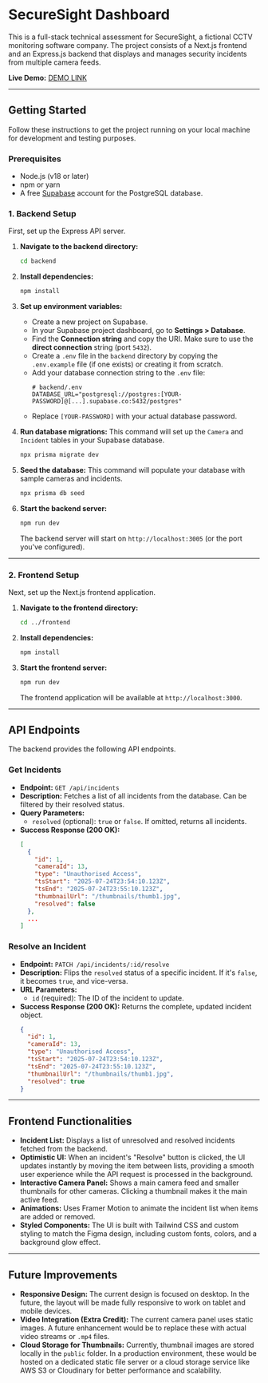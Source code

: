 # SecureSight Dashboard

This is a full-stack technical assessment for SecureSight, a fictional CCTV monitoring software company. The project consists of a Next.js frontend and an Express.js backend that displays and manages security incidents from multiple camera feeds.

**Live Demo:** [DEMO LINK](https://secure-sight-instinctive-studio-ass.vercel.app/)

---

## Getting Started

Follow these instructions to get the project running on your local machine for development and testing purposes.

### Prerequisites

- Node.js (v18 or later)
- npm or yarn
- A free [Supabase](https://supabase.com/) account for the PostgreSQL database.

### 1. Backend Setup

First, set up the Express API server.

1.  **Navigate to the backend directory:**
    ```sh
    cd backend
    ```

2.  **Install dependencies:**
    ```sh
    npm install
    ```

3.  **Set up environment variables:**
    -   Create a new project on Supabase.
    -   In your Supabase project dashboard, go to **Settings > Database**.
    -   Find the **Connection string** and copy the URI. Make sure to use the **direct connection** string (port `5432`).
    -   Create a `.env` file in the `backend` directory by copying the `.env.example` file (if one exists) or creating it from scratch.
    -   Add your database connection string to the `.env` file:
        ```env
        # backend/.env
        DATABASE_URL="postgresql://postgres:[YOUR-PASSWORD]@[...].supabase.co:5432/postgres"
        ```
    -   Replace `[YOUR-PASSWORD]` with your actual database password.

4.  **Run database migrations:**
    This command will set up the `Camera` and `Incident` tables in your Supabase database.
    ```sh
    npx prisma migrate dev
    ```

5.  **Seed the database:**
    This command will populate your database with sample cameras and incidents.
    ```sh
    npx prisma db seed
    ```

6.  **Start the backend server:**
    ```sh
    npm run dev
    ```
    The backend server will start on `http://localhost:3005` (or the port you've configured).

---

### 2. Frontend Setup

Next, set up the Next.js frontend application.

1.  **Navigate to the frontend directory:**
    ```sh
    cd ../frontend
    ```

2.  **Install dependencies:**
    ```sh
    npm install
    ```

3.  **Start the frontend server:**
    ```sh
    npm run dev
    ```
    The frontend application will be available at `http://localhost:3000`.

---

## API Endpoints

The backend provides the following API endpoints.

### Get Incidents

-   **Endpoint:** `GET /api/incidents`
-   **Description:** Fetches a list of all incidents from the database. Can be filtered by their resolved status.
-   **Query Parameters:**
    -   `resolved` (optional): `true` or `false`. If omitted, returns all incidents.
-   **Success Response (200 OK):**
    ```json
    [
      {
        "id": 1,
        "cameraId": 13,
        "type": "Unauthorised Access",
        "tsStart": "2025-07-24T23:54:10.123Z",
        "tsEnd": "2025-07-24T23:55:10.123Z",
        "thumbnailUrl": "/thumbnails/thumb1.jpg",
        "resolved": false
      },
      ...
    ]
    ```

### Resolve an Incident

-   **Endpoint:** `PATCH /api/incidents/:id/resolve`
-   **Description:** Flips the `resolved` status of a specific incident. If it's `false`, it becomes `true`, and vice-versa.
-   **URL Parameters:**
    -   `id` (required): The ID of the incident to update.
-   **Success Response (200 OK):**
    Returns the complete, updated incident object.
    ```json
    {
      "id": 1,
      "cameraId": 13,
      "type": "Unauthorised Access",
      "tsStart": "2025-07-24T23:54:10.123Z",
      "tsEnd": "2025-07-24T23:55:10.123Z",
      "thumbnailUrl": "/thumbnails/thumb1.jpg",
      "resolved": true
    }
    ```

---

## Frontend Functionalities

-   **Incident List:** Displays a list of unresolved and resolved incidents fetched from the backend.
-   **Optimistic UI:** When an incident's "Resolve" button is clicked, the UI updates instantly by moving the item between lists, providing a smooth user experience while the API request is processed in the background.
-   **Interactive Camera Panel:** Shows a main camera feed and smaller thumbnails for other cameras. Clicking a thumbnail makes it the main active feed.
-   **Animations:** Uses Framer Motion to animate the incident list when items are added or removed.
-   **Styled Components:** The UI is built with Tailwind CSS and custom styling to match the Figma design, including custom fonts, colors, and a background glow effect.

---

## Future Improvements

-   **Responsive Design:** The current design is focused on desktop. In the future, the layout will be made fully responsive to work on tablet and mobile devices.
-   **Video Integration (Extra Credit):** The current camera panel uses static images. A future enhancement would be to replace these with actual video streams or `.mp4` files.
-   **Cloud Storage for Thumbnails:** Currently, thumbnail images are stored locally in the `public` folder. In a production environment, these would be hosted on a dedicated static file server or a cloud storage service like AWS S3 or Cloudinary for better performance and scalability.
